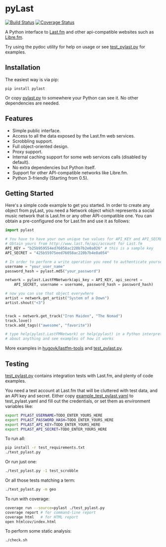 pyLast
======

[![Build Status](https://travis-ci.org/pylast/pylast.png?branch=master)](https://travis-ci.org/pylast/pylast) [![Coverage Status](https://coveralls.io/repos/pylast/pylast/badge.png?branch=master)](https://coveralls.io/r/pylast/pylast?branch=master)

A Python interface to [Last.fm](http://www.last.fm/) and other api-compatible websites such as [Libre.fm](http://libre.fm/).

Try using the pydoc utility for help on usage or see [test_pylast.py](test_pylast.py) for examples.

Installation
------------

The easiest way is via pip:

    pip install pylast

Or copy [pylast.py](pylast.py) to somewhere your Python can see it. No other dependencies are needed.


Features
--------

 * Simple public interface.
 * Access to all the data exposed by the Last.fm web services.
 * Scrobbling support.
 * Full object-oriented design.
 * Proxy support.
 * Internal caching support for some web services calls (disabled by default).
 * No extra dependencies but Python itself.
 * Support for other API-compatible networks like Libre.fm.
 * Python 3-friendly (Starting from 0.5).


Getting Started
---------------

Here's a simple code example to get you started. In order to create any object from pyLast, you need a Network object which represents a social music network that is Last.fm or any other API-compatible one. You can obtain a pre-configured one for Last.fm and use it as follows:

```python
import pylast

# You have to have your own unique two values for API_KEY and API_SECRET
# Obtain yours from http://www.last.fm/api/account for Last.fm
API_KEY = "b25b959554ed76058ac220b7b2e0a026" # this is a sample key
API_SECRET = "425b55975eed76058ac220b7b4e8a054"

# In order to perform a write operation you need to authenticate yourself
username = "your_user_name"
password_hash = pylast.md5("your_password")

network = pylast.LastFMNetwork(api_key = API_KEY, api_secret =
    API_SECRET, username = username, password_hash = password_hash)

# now you can use that object everywhere
artist = network.get_artist("System of a Down")
artist.shout("<3")


track = network.get_track("Iron Maiden", "The Nomad")
track.love()
track.add_tags(("awesome", "favorite"))

# type help(pylast.LastFMNetwork) or help(pylast) in a Python interpreter to get more help
# about anything and see examples of how it works
```

More examples in <a href="https://github.com/hugovk/lastfm-tools">hugovk/lastfm-tools</a> and [test_pylast.py](test_pylast.py).

Testing
-------

[test_pylast.py](test_pylast.py) contains integration tests with Last.fm, and plenty of code examples.

You need a test account at Last.fm that will be cluttered with test data, and an API key and secret. Either copy [example_test_pylast.yaml](example_test_pylast.yaml) to test_pylast.yaml and fill out the credentials, or set them as environment variables like:

```sh
export PYLAST_USERNAME=TODO_ENTER_YOURS_HERE
export PYLAST_PASSWORD_HASH=TODO_ENTER_YOURS_HERE
export PYLAST_API_KEY=TODO_ENTER_YOURS_HERE
export PYLAST_API_SECRET=TODO_ENTER_YOURS_HERE
```

To run all:
```sh
pip install -r test_requirements.txt
./test_pylast.py
```

Or run just one:
```sh
./test_pylast.py -1 test_scrobble
```

Or all those tests matching a term:
```sh
./test_pylast.py -m geo
```

To run with coverage:
```sh
coverage run --source=pylast ./test_pylast.py
coverage report # for command-line report
coverage html   # for HTML report
open htmlcov/index.html
```

To perform some static analysis:
```sh
./check.sh
```
